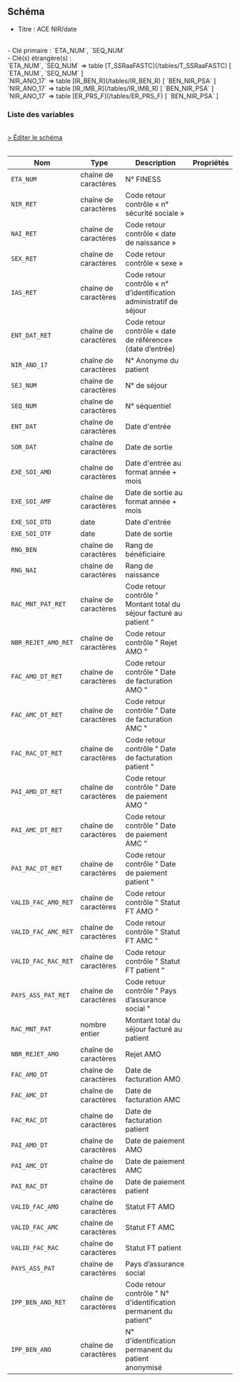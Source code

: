 ## Schéma

- Titre : ACE NIR/date
<br />
- Clé primaire : `ETA_NUM`, `SEQ_NUM`
<br />
- Clé(s) étrangère(s) : <br />
`ETA_NUM`, `SEQ_NUM` => table [T_SSRaaFASTC](/tables/T_SSRaaFASTC) [ `ETA_NUM`, `SEQ_NUM` ]<br />
`NIR_ANO_17` => table [IR_BEN_R](/tables/IR_BEN_R) [ `BEN_NIR_PSA` ]<br />
`NIR_ANO_17` => table [IR_IMB_R](/tables/IR_IMB_R) [ `BEN_NIR_PSA` ]<br />
`NIR_ANO_17` => table [ER_PRS_F](/tables/ER_PRS_F) [ `BEN_NIR_PSA` ]<br />

### Liste des variables
<br />
<div>
    <a href="https://gitlab.com/healthdatahub/schema-snds/edit/master/schemas/PMSI%20SSR/T_SSRaaCSTC.json"  
    arget="_blank" rel="noopener noreferrer">> Éditer le schéma</a>
    <OutboundLink />
</div>
<br />

Nom|Type|Description|Propriétés
-|-|-|-
`ETA_NUM`|chaîne de caractères|N° FINESS||
`NIR_RET`|chaîne de caractères|Code retour contrôle « n° sécurité sociale »||
`NAI_RET`|chaîne de caractères|Code retour contrôle « date de naissance »||
`SEX_RET`|chaîne de caractères|Code retour contrôle « sexe »||
`IAS_RET`|chaîne de caractères|Code retour contrôle « n° d’identification administratif de séjour||
`ENT_DAT_RET`|chaîne de caractères|Code retour contrôle « date de référence» (date d’entrée)||
`NIR_ANO_17`|chaîne de caractères|N° Anonyme du patient||
`SEJ_NUM`|chaîne de caractères|N° de séjour||
`SEQ_NUM`|chaîne de caractères|N° séquentiel||
`ENT_DAT`|chaîne de caractères|Date d&#x27;entrée||
`SOR_DAT`|chaîne de caractères|Date de sortie||
`EXE_SOI_AMD`|chaîne de caractères|Date d&#x27;entrée au format année + mois||
`EXE_SOI_AMF`|chaîne de caractères|Date de sortie au format année + mois||
`EXE_SOI_DTD`|date|Date d&#x27;entrée||
`EXE_SOI_DTF`|date|Date de sortie||
`RNG_BEN`|chaîne de caractères|Rang de bénéficiaire||
`RNG_NAI`|chaîne de caractères|Rang de naissance||
`RAC_MNT_PAT_RET`|chaîne de caractères|Code retour contrôle &quot; Montant total du séjour facturé au patient &quot;||
`NBR_REJET_AMO_RET`|chaîne de caractères|Code retour contrôle &quot; Rejet AMO &quot;||
`FAC_AMO_DT_RET`|chaîne de caractères|Code retour contrôle &quot; Date de facturation AMO &quot;||
`FAC_AMC_DT_RET`|chaîne de caractères|Code retour contrôle &quot; Date de facturation AMC &quot;||
`FAC_RAC_DT_RET`|chaîne de caractères|Code retour contrôle &quot; Date de facturation patient &quot;||
`PAI_AMO_DT_RET`|chaîne de caractères|Code retour contrôle &quot; Date de paiement AMO &quot;||
`PAI_AMC_DT_RET`|chaîne de caractères|Code retour contrôle &quot; Date de paiement AMC &quot;||
`PAI_RAC_DT_RET`|chaîne de caractères|Code retour contrôle &quot; Date de paiement patient &quot;||
`VALID_FAC_AMO_RET`|chaîne de caractères|Code retour contrôle &quot; Statut FT AMO &quot;||
`VALID_FAC_AMC_RET`|chaîne de caractères|Code retour contrôle &quot; Statut FT AMC &quot;||
`VALID_FAC_RAC_RET`|chaîne de caractères|Code retour contrôle &quot; Statut FT patient &quot;||
`PAYS_ASS_PAT_RET`|chaîne de caractères|Code retour contrôle &quot; Pays d’assurance social &quot;||
`RAC_MNT_PAT`|nombre entier|Montant total du séjour facturé au patient||
`NBR_REJET_AMO`|chaîne de caractères|Rejet AMO||
`FAC_AMO_DT`|chaîne de caractères|Date de facturation AMO||
`FAC_AMC_DT`|chaîne de caractères|Date de facturation AMC||
`FAC_RAC_DT`|chaîne de caractères|Date de facturation patient||
`PAI_AMO_DT`|chaîne de caractères|Date de paiement AMO||
`PAI_AMC_DT`|chaîne de caractères|Date de paiement AMC||
`PAI_RAC_DT`|chaîne de caractères|Date de paiement patient||
`VALID_FAC_AMO`|chaîne de caractères|Statut FT AMO||
`VALID_FAC_AMC`|chaîne de caractères|Statut FT AMC||
`VALID_FAC_RAC`|chaîne de caractères|Statut FT patient||
`PAYS_ASS_PAT`|chaîne de caractères|Pays d’assurance social||
`IPP_BEN_ANO_RET`|chaîne de caractères|Code retour contrôle &quot; N° d&#x27;identification permanent du patient&quot;||
`IPP_BEN_ANO`|chaîne de caractères|N° d&#x27;identification permanent du patient anonymisé||

